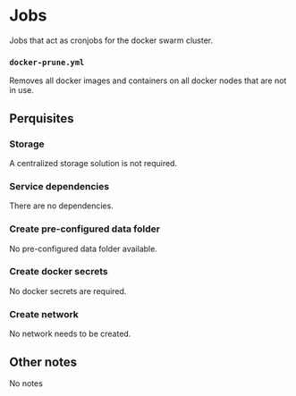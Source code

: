 # Jobs

Jobs that act as cronjobs for the docker swarm cluster.

### `docker-prune.yml`
Removes all docker images and containers on all docker nodes that are not in use.

## Perquisites
### Storage
A centralized storage solution is not required.

### Service dependencies
There are no dependencies.

### Create pre-configured data folder
No pre-configured data folder available.

### Create docker secrets
No docker secrets are required.

### Create network
No network needs to be created.

## Other notes
No notes